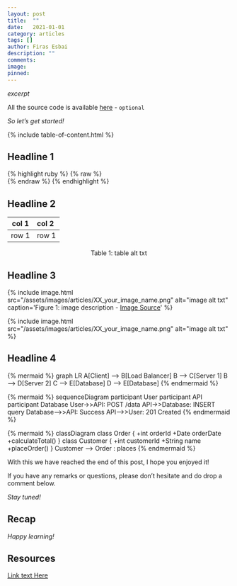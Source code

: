 ```yaml
---
layout: post
title:  ""
date:   2021-01-01
category: articles
tags: []
author: Firas Esbai
description: ""
comments:
image: 
pinned:
---
```


*excerpt*

All the source code is available [here]() - `optional` 

*So let’s get started!*

{% include table-of-content.html %}

## Headline 1 ##

   {% highlight ruby %}
   {% raw %}   
   {% endraw %}
   {% endhighlight %}


## Headline 2 ##

| col 1 | col 2 |
| ------|:------|
| row 1 | row 1 | 

<p style="text-align:center;">Table 1: table alt txt</p>

## Headline 3 ##

<!-- With caption (for article images with sources) -->
{% include image.html 
   src="/assets/images/articles/XX_your_image_name.png" 
   alt="image alt txt" 
   caption='Figure 1: image description - <a href="">Image Source</a>' 
%}

<!-- Without caption (simple image) -->
{% include image.html 
   src="/assets/images/articles/XX_your_image_name.png" 
   alt="image alt txt" 
%}

## Headline 4 ##

<!-- Mermaid Flowchart - Great for system architecture, data flows -->
{% mermaid %}
graph LR
    A[Client] --> B[Load Balancer]
    B --> C[Server 1]
    B --> D[Server 2]
    C --> E[Database]
    D --> E[Database]
{% endmermaid %}

<!-- Mermaid Sequence Diagram - Great for API calls, interactions -->
{% mermaid %}
sequenceDiagram
    participant User
    participant API
    participant Database
    User->>API: POST /data
    API->>Database: INSERT query
    Database-->>API: Success
    API-->>User: 201 Created
{% endmermaid %}

<!-- Mermaid Class Diagram - Great for data models -->
{% mermaid %}
classDiagram
    class Order {
        +int orderId
        +Date orderDate
        +calculateTotal()
    }
    class Customer {
        +int customerId
        +String name
        +placeOrder()
    }
    Customer --> Order : places
{% endmermaid %}

<!-- More Mermaid examples at: https://mermaid.js.org/intro/ -->

With this we have reached the end of this post, I hope you enjoyed it!

If you have any remarks or questions, please don’t hesitate and do drop a comment below.

*Stay tuned!* 

## Recap ##

*Happy learning!*

## Resources ##

[Link text Here](https://link-url-here.org)